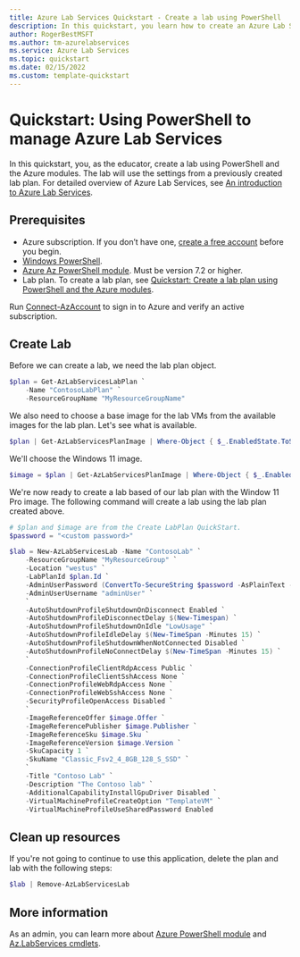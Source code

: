 ```yaml
---
title: Azure Lab Services Quickstart - Create a lab using PowerShell
description: In this quickstart, you learn how to create an Azure Lab Services lab using PowerShell and the Az module.
author: RogerBestMSFT
ms.author: tm-azurelabservices
ms.service: Azure Lab Services
ms.topic: quickstart
ms.date: 02/15/2022
ms.custom: template-quickstart
---
```


# Quickstart: Using PowerShell to manage Azure Lab Services

In this quickstart, you, as the educator, create a lab using PowerShell and the Azure modules.  The lab will use the settings from a previously created lab plan.  For detailed overview of Azure Lab Services, see [An introduction to Azure Lab Services](lab-services-overview.md).

## Prerequisites

- Azure subscription.  If you don’t have one, [create a free account](https://azure.microsoft.com/free/) before you begin.
- [Windows PowerShell](/powershell/scripting/windows-powershell/starting-windows-powershell?view=powershell-7.2).
- [Azure Az PowerShell module](/powershell/azure/install-Az-ps?view=azps-7.2.0). Must be version 7.2 or higher.
- Lab plan. To create a lab plan, see [Quickstart: Create a lab plan using PowerShell and the Azure modules](quick-create-lab-plan-powershell.md).

Run [Connect-AzAccount](/powershell/module/az.accounts/connect-azaccount) to sign in to Azure and verify an active subscription.

## Create Lab

Before we can create a lab, we need the lab plan object.

```powershell
$plan = Get-AzLabServicesLabPlan `
    -Name "ContosoLabPlan" `
    -ResourceGroupName "MyResourceGroupName"
```

We also need to choose a base image for the lab VMs from the available images for the lab plan.  Let's see what is available.

```powershell
$plan | Get-AzLabServicesPlanImage | Where-Object { $_.EnabledState.ToString() -eq "enabled" }
```

We'll choose the Windows 11 image.

```powershell
$image = $plan | Get-AzLabServicesPlanImage | Where-Object { $_.EnabledState.ToString() -eq "enabled" -and $_.DisplayName -eq "Windows 11 Pro (Gen2)" }
```

We're now ready to create a lab based of our lab plan with the Window 11 Pro image.  The following command will create a lab using the lab plan created above.

``` powershell
# $plan and $image are from the Create LabPlan QuickStart.
$password = "<custom password>"

$lab = New-AzLabServicesLab -Name "ContosoLab" `
    -ResourceGroupName "MyResourceGroup" `
    -Location "westus" `
    -LabPlanId $plan.Id `
    -AdminUserPassword (ConvertTo-SecureString $password -AsPlainText -Force) `
    -AdminUserUsername "adminUser" `
    `
    -AutoShutdownProfileShutdownOnDisconnect Enabled `
    -AutoShutdownProfileDisconnectDelay $(New-Timespan) `
    -AutoShutdownProfileShutdownOnIdle "LowUsage" `
    -AutoShutdownProfileIdleDelay $(New-TimeSpan -Minutes 15) `
    -AutoShutdownProfileShutdownWhenNotConnected Disabled `
    -AutoShutdownProfileNoConnectDelay $(New-TimeSpan -Minutes 15) `
    `
    -ConnectionProfileClientRdpAccess Public `
    -ConnectionProfileClientSshAccess None `
    -ConnectionProfileWebRdpAccess None `
    -ConnectionProfileWebSshAccess None `
    -SecurityProfileOpenAccess Disabled `
    `
    -ImageReferenceOffer $image.Offer `
    -ImageReferencePublisher $image.Publisher `
    -ImageReferenceSku $image.Sku `
    -ImageReferenceVersion $image.Version `
    -SkuCapacity 1 `
    -SkuName "Classic_Fsv2_4_8GB_128_S_SSD" `
    `
    -Title "Contoso Lab" `
    -Description "The Contoso lab" `
    -AdditionalCapabilityInstallGpuDriver Disabled `
    -VirtualMachineProfileCreateOption "TemplateVM" `
    -VirtualMachineProfileUseSharedPassword Enabled
```

## Clean up resources

If you're not going to continue to use this application, delete
the plan and lab with the following steps:

```powershell
$lab | Remove-AzLabServicesLab
```

## More information

As an admin, you can learn more about [Azure PowerShell module](/powershell/azure) and [Az.LabServices cmdlets](/powershell/module/az.labservices/).
